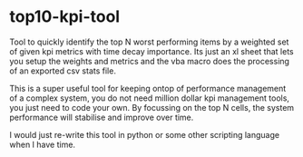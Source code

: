 # top10-kpi-tool
Tool to quickly identify the top N worst performing items by a weighted set of given kpi metrics with time decay importance.  Its just an xl sheet that lets you setup the weights and metrics and the vba macro does the processing of an exported csv stats file.

This is a super useful tool for keeping ontop of performance management of a complex system, you do not need million dollar kpi management tools, you just need to code your own.  By focussing on the top N cells, the system performance will stabilise and improve over time.  

I would just re-write this tool in python or some other scripting language when I have time.
